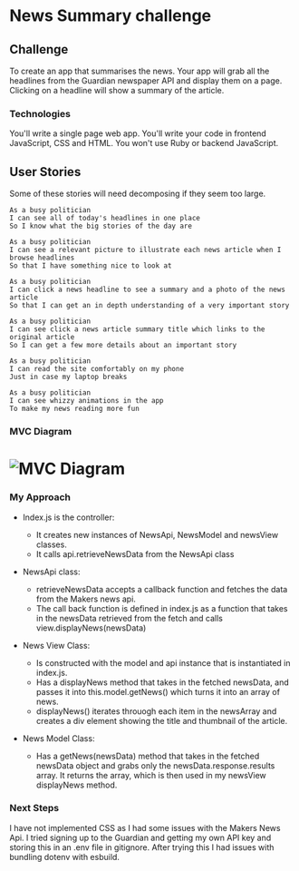 # News Summary challenge

## Challenge

To create an app that summarises the news.
Your app will grab all the headlines from the Guardian newspaper API and display them on a page.  Clicking on a headline will show a summary of the article.

### Technologies

You'll write a single page web app.  You'll write your code in frontend JavaScript, CSS and HTML.  You won't use Ruby or backend JavaScript.

## User Stories

Some of these stories will need decomposing if they seem too large.

```
As a busy politician
I can see all of today's headlines in one place
So I know what the big stories of the day are
```

```
As a busy politician
I can see a relevant picture to illustrate each news article when I browse headlines
So that I have something nice to look at
```

```
As a busy politician
I can click a news headline to see a summary and a photo of the news article
So that I can get an in depth understanding of a very important story
```

```
As a busy politician
I can see click a news article summary title which links to the original article
So I can get a few more details about an important story
```

```
As a busy politician
I can read the site comfortably on my phone
Just in case my laptop breaks
```

```
As a busy politician
I can see whizzy animations in the app
To make my news reading more fun
```

### MVC Diagram

# ![MVC Diagram](https://github.com/sabrinalord/news-summary-challenge/blob/master/images/News_MVC_Diagram.png)


### My Approach

* Index.js is the controller: 
  * It creates new instances of NewsApi, NewsModel and newsView classes. 
  * It calls api.retrieveNewsData from the NewsApi class

* NewsApi class:
  * retrieveNewsData accepts a callback function and fetches the data from the Makers news api. 
  * The call back function is defined in index.js as a function that takes in the newsData retrieved from the fetch and calls view.displayNews(newsData)

* News View Class:
  * Is constructed with the model and api instance that is instantiated in index.js.
  * Has a displayNews method that takes in the fetched newsData, and passes it into this.model.getNews() which turns it into an array of news. 
  * displayNews() iterates throuogh each item in the newsArray and creates a div element showing the title and thumbnail of the article. 

* News Model Class:
  * Has a getNews(newsData) method that takes in the fetched newsData object and grabs only the newsData.response.results array. It returns the array, which is then used in my newsView displayNews method. 

### Next Steps

I have not implemented CSS as I had some issues with the Makers News Api. I tried signing up to the Guardian and getting my own API key and storing this in an .env file in gitignore.  After trying this I had issues with bundling dotenv with esbuild. 
